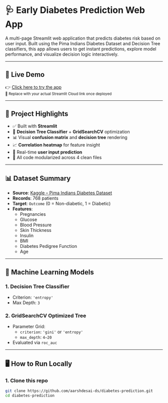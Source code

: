# 🩺 Early Diabetes Prediction Web App

A multi-page Streamlit web application that predicts diabetes risk based on user input. Built using the Pima Indians Diabetes Dataset and Decision Tree classifiers, this app allows users to get instant predictions, explore model performance, and visualize decision logic interactively.

---

## 🚀 Live Demo

👉 [Click here to try the app]((https://diabetes-prediction-ztgfizdhbtcqotwzasa6zk.streamlit.app/))  
<sub>🔁 Replace with your actual Streamlit Cloud link once deployed</sub>

---

## 📌 Project Highlights

- ✅ Built with **Streamlit**
- 🧠 **Decision Tree Classifier** + **GridSearchCV** optimization
- 📊 Visual **confusion matrix** and **decision tree** rendering
- 📈 **Correlation heatmap** for feature insight
- 🎯 Real-time **user input prediction**
- 📁 All code modularized across 4 clean files

---

## 📊 Dataset Summary

- **Source**: [Kaggle – Pima Indians Diabetes Dataset](https://www.kaggle.com/uciml/pima-indians-diabetes-database)
- **Records**: 768 patients
- **Target**: `Outcome` (0 = Non-diabetic, 1 = Diabetic)
- **Features**:
  - Pregnancies
  - Glucose
  - Blood Pressure
  - Skin Thickness
  - Insulin
  - BMI
  - Diabetes Pedigree Function
  - Age

---

## 🧠 Machine Learning Models

### 1. Decision Tree Classifier
- Criterion: `'entropy'`
- Max Depth: `3`

### 2. GridSearchCV Optimized Tree
- Parameter Grid:
  - `criterion`: `'gini'` or `'entropy'`
  - `max_depth`: `4–20`
- Evaluated via `roc_auc`

---

## 🖥️ How to Run Locally

### 1. Clone this repo
```bash
git clone https://github.com/aarshdesai-ds/diabetes-prediction.git
cd diabetes-prediction
